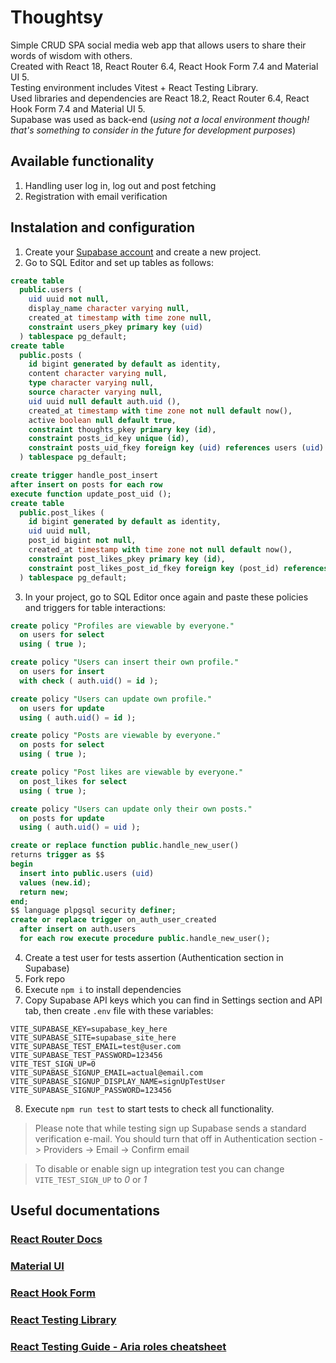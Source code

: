 # Thoughtsy

Simple CRUD SPA social media web app that allows users to share their words of wisdom with others.\
Created with React 18, React Router 6.4, React Hook Form 7.4 and Material UI 5.\
Testing environment includes Vitest + React Testing Library.\
Used libraries and dependencies are React 18.2, React Router 6.4, React Hook Form 7.4 and Material UI 5.\
Supabase was used as back-end (_using not a local environment though! that's something to consider in the future for development purposes_)

## Available functionality

1. Handling user log in, log out and post fetching
2. Registration with email verification

## Instalation and configuration

1. Create your [Supabase account](https://supabase.com/dashboard/sign-up) and create a new project.
2. Go to SQL Editor and set up tables as follows:

```sql
create table
  public.users (
    uid uuid not null,
    display_name character varying null,
    created_at timestamp with time zone null,
    constraint users_pkey primary key (uid)
  ) tablespace pg_default;
create table
  public.posts (
    id bigint generated by default as identity,
    content character varying null,
    type character varying null,
    source character varying null,
    uid uuid null default auth.uid (),
    created_at timestamp with time zone not null default now(),
    active boolean null default true,
    constraint thoughts_pkey primary key (id),
    constraint posts_id_key unique (id),
    constraint posts_uid_fkey foreign key (uid) references users (uid)
  ) tablespace pg_default;

create trigger handle_post_insert
after insert on posts for each row
execute function update_post_uid ();
create table
  public.post_likes (
    id bigint generated by default as identity,
    uid uuid null,
    post_id bigint not null,
    created_at timestamp with time zone not null default now(),
    constraint post_likes_pkey primary key (id),
    constraint post_likes_post_id_fkey foreign key (post_id) references posts (id)
  ) tablespace pg_default;
```

3. In your project, go to SQL Editor once again and paste these policies and triggers for table interactions:

```sql
create policy "Profiles are viewable by everyone."
  on users for select
  using ( true );

create policy "Users can insert their own profile."
  on users for insert
  with check ( auth.uid() = id );

create policy "Users can update own profile."
  on users for update
  using ( auth.uid() = id );

create policy "Posts are viewable by everyone."
  on posts for select
  using ( true );

create policy "Post likes are viewable by everyone."
  on post_likes for select
  using ( true );

create policy "Users can update only their own posts."
  on posts for update
  using ( auth.uid() = uid );
```

```sql
create or replace function public.handle_new_user()
returns trigger as $$
begin
  insert into public.users (uid)
  values (new.id);
  return new;
end;
$$ language plpgsql security definer;
create or replace trigger on_auth_user_created
  after insert on auth.users
  for each row execute procedure public.handle_new_user();
```

4. Create a test user for tests assertion (Authentication section in Supabase)
5. Fork repo
6. Execute `npm i` to install dependencies
7. Copy Supabase API keys which you can find in Settings section and API tab, then create `.env` file with these variables:

```
VITE_SUPABASE_KEY=supabase_key_here
VITE_SUPABASE_SITE=supabase_site_here
VITE_SUPABASE_TEST_EMAIL=test@user.com
VITE_SUPABASE_TEST_PASSWORD=123456
VITE_TEST_SIGN_UP=0
VITE_SUPABASE_SIGNUP_EMAIL=actual@email.com
VITE_SUPABASE_SIGNUP_DISPLAY_NAME=signUpTestUser
VITE_SUPABASE_SIGNUP_PASSWORD=123456
```

8. Execute `npm run test` to start tests to check all functionality.

> Please note that while testing sign up Supabase sends a standard verification e-mail.
> You should turn that off in Authentication section -> Providers -> Email -> Confirm email

> To disable or enable sign up integration test you can change `VITE_TEST_SIGN_UP` to _0_ or _1_

## Useful documentations

### [React Router Docs](https://reactrouter.com/en/main/start/tutorial)

### [Material UI](https://mui.com/material-ui/getting-started/learn/)

### [React Hook Form](https://react-hook-form.com/get-started#Quickstart)

### [React Testing Library](https://testing-library.com/docs/queries/about)

### [React Testing Guide - Aria roles cheatsheet](https://components.guide/react+typescript/testing)
